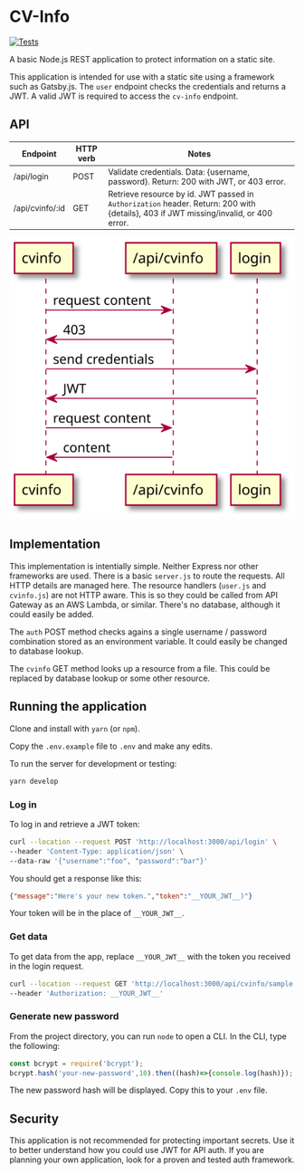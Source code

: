 # CV-Info

[![Tests](https://github.com/cleaver/cv-info/actions/workflows/nodejs-ci.yaml/badge.svg)](https://github.com/cleaver/cv-info/actions/workflows/nodejs-ci.yaml)

A basic Node.js REST application to protect information on a static site.

This application is intended for use with a static site using a framework
such as Gatsby.js. The `user` endpoint checks the credentials and returns
a JWT. A valid JWT is required to access the `cv-info` endpoint.

## API

| Endpoint        | HTTP verb | Notes                                                                                                                                 |
|-----------------|-----------|---------------------------------------------------------------------------------------------------------------------------------------|
| /api/login      | POST      | Validate credentials.  Data: {username, password}.  Return: 200 with JWT, or 403 error.   |
| /api/cvinfo/:id | GET       | Retrieve resource by id. JWT passed in `Authorization` header.  Return: 200 with {details}, 403 if JWT missing/invalid, or 400 error.                               |

![cv-info sequence diagram](./cvinfo.svg)

## Implementation

This implementation is intentially simple. Neither Express nor other frameworks
are used. There is a basic `server.js` to route the requests. All HTTP details
are managed here. The resource handlers (`user.js` and `cvinfo.js`) are not HTTP
aware. This is so they could be called from  API Gateway as an AWS Lambda, or
similar. There's no database, although it could easily be added.

The `auth` POST method checks agains a single username / password combination
stored as an environment variable. It could easily be changed to database
lookup.

The `cvinfo` GET method looks up a resource from a file. This could be replaced
by database lookup or some other resource.

## Running the application

Clone and install with `yarn` (or `npm`).

Copy the `.env.example` file to `.env` and make any edits.

To run the server for development or testing:

```bash
yarn develop
```

### Log in

To log in and retrieve a JWT token:

```bash
curl --location --request POST 'http://localhost:3000/api/login' \
--header 'Content-Type: application/json' \
--data-raw '{"username":"foo", "password":"bar"}'
```

You should get a response like this:

```json
{"message":"Here's your new token.","token":"__YOUR_JWT__)"}
```

Your token will be in the place of `__YOUR_JWT__`.

### Get data

To get data from the app, replace `__YOUR_JWT__` with the token you received
in the login request.

```bash
curl --location --request GET 'http://localhost:3000/api/cvinfo/sample' \
--header 'Authorization: __YOUR_JWT__'
```

### Generate new password

From the project directory, you can run `node` to open a CLI. In the CLI, type
the following:

```javascript
const bcrypt = require('bcrypt');
bcrypt.hash('your-new-password',10).then((hash)=>{console.log(hash)});
```

The new password hash will be displayed. Copy this to your `.env` file.

## Security

This application is not recommended for protecting important secrets. Use it to
better understand how you could use JWT for API auth. If you are planning your
own application, look for a proven and tested auth framework.
